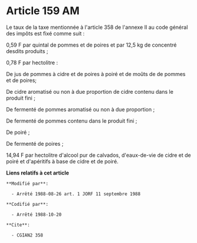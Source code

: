 # Article 159 AM

Le taux de la taxe mentionnée à l'article 358 de l'annexe II au code général des impôts est fixé comme suit :

0,59 F par quintal de pommes et de poires et par 12,5 kg de concentré desdits produits ;

0,78 F par hectolitre :

De jus de pommes à cidre et de poires à poiré et de moûts de de pommes et de poires;

De cidre aromatisé ou non à due proportion de cidre contenu dans le produit fini ;

De fermenté de pommes aromatisé ou non à due proportion ;

De fermenté de pommes contenu dans le produit fini ;

De poiré ;

De fermenté de poires ;

14,94 F par hectolitre d'alcool pur de calvados, d'eaux-de-vie de cidre et de poiré et d'apéritifs à base de cidre et de
poiré.

**Liens relatifs à cet article**

	**Modifié par**:

	  - Arrêté 1988-08-26 art. 1 JORF 11 septembre 1988

	**Codifié par**:

	  - Arrêté 1988-10-20

	**Cite**:

	  - CGIAN2 358
